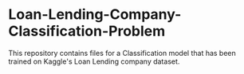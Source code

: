 # Loan-Lending-Company-Classification-Problem
This repository contains files for a Classification model that has been trained on Kaggle's Loan Lending company dataset.
